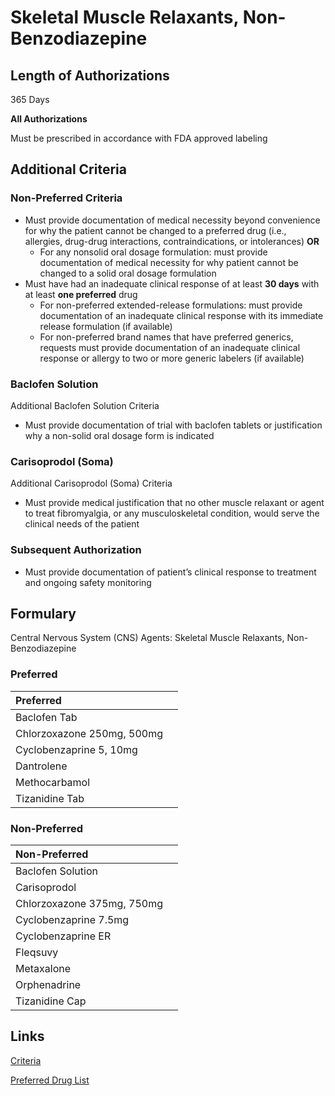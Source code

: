 # Skeletal Muscle Relaxants, Non-Benzodiazepine

## Length of Authorizations

365 Days

**All Authorizations**

Must be prescribed in accordance with FDA approved labeling

## Additional Criteria
### Non-Preferred Criteria

-   Must provide documentation of medical necessity beyond convenience for why the patient cannot be changed to a preferred drug (i.e., allergies, drug-drug interactions, contraindications, or intolerances) **OR**
    -   For any nonsolid oral dosage formulation: must provide documentation of medical necessity for why patient cannot be changed to a solid oral dosage formulation
-   Must have had an inadequate clinical response of at least **30 days** with at least **one preferred** drug
    -   For non-preferred extended-release formulations: must provide documentation of an inadequate clinical response with its immediate release formulation (if available)
    -   For non-preferred brand names that have preferred generics, requests must provide documentation of an inadequate clinical response or allergy to two or more generic labelers (if available)

### Baclofen Solution

Additional Baclofen Solution Criteria

-   Must provide documentation of trial with baclofen tablets or justification why a non-solid oral dosage form is indicated

### Carisoprodol (Soma)

Additional Carisoprodol (Soma) Criteria

-   Must provide medical justification that no other muscle relaxant or agent to treat fibromyalgia, or any musculoskeletal condition, would serve the clinical needs of the patient

### Subsequent Authorization

-   Must provide documentation of patient’s clinical response to treatment and ongoing safety monitoring

## Formulary

Central Nervous System (CNS) Agents: Skeletal Muscle Relaxants, Non-Benzodiazepine

### Preferred

| Preferred                  |      |
| :------------------------- | ---: |
| Baclofen Tab               |      |
| Chlorzoxazone 250mg, 500mg |      |
| Cyclobenzaprine 5, 10mg    |      |
| Dantrolene                 |      |
| Methocarbamol              |      |
| Tizanidine Tab             |      |

### Non-Preferred

| Non-Preferred              |      |
| :------------------------- | ---: |
| Baclofen Solution          |      |
| Carisoprodol               |      |
| Chlorzoxazone 375mg, 750mg |      |
| Cyclobenzaprine 7.5mg      |      |
| Cyclobenzaprine ER         |      |
| Fleqsuvy                   |      |
| Metaxalone                 |      |
| Orphenadrine               |      |
| Tizanidine Cap             |      |

## Links

[Criteria](https://pharmacy.medicaid.ohio.gov/sites/default/files/20221001_UPDL_Criteria_APPROVED.pdf#page=44)

[Preferred Drug List](https://pharmacy.medicaid.ohio.gov/sites/default/files/20221001_UPDL_APPROVED_.pdf#page=18)

